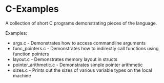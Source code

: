 # C-Examples
A collection of short C programs demonstrating pieces of the language.

Examples:
* args.c - Demonstrates how to access commandline arguments
* func_pointers.c - Demonstrates how to indirectly call functions using function pointers
* layout.c - Demonstrates memory layout in structs
* pointer_arithmetic.c - Demonstrates simple pointer arithmetic
* sizes.c - Prints out the sizes of various variable types on the local machine
